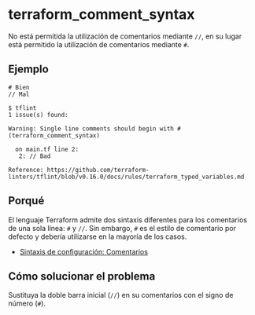 # terraform_comment_syntax

No está permitida la utilización de comentarios mediante `//`, en su        lugar está permitido la utilización de comentarios mediante `#`.

## Ejemplo

```hcl
# Bien
// Mal
```

```
$ tflint
1 issue(s) found:

Warning: Single line comments should begin with # (terraform_comment_syntax)

  on main.tf line 2:
   2: // Bad

Reference: https://github.com/terraform-linters/tflint/blob/v0.16.0/docs/rules/terraform_typed_variables.md
```

## Porqué

El lenguaje Terraform admite dos sintaxis diferentes para los comentarios de una sola línea: `#` y `//`. Sin embargo, `#` es el estilo de comentario por defecto y debería utilizarse en la mayoría de los casos.

* [Sintaxis de configuración: Comentarios](https://www.terraform.io/docs/configuration/syntax.html#comments)

## Cómo solucionar el problema

Sustituya la doble barra inicial (`//`) en su comentarios con el signo de número (`#`).
